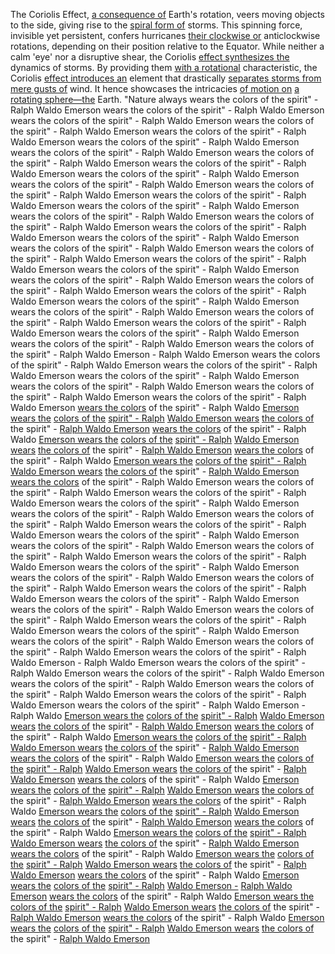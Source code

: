
The Coriolis Effect, [a consequence of](1/1/3/3/3/3/2/.Consequence) Earth's rotation, veers moving objects to the side, giving rise to the [spiral form of](1/2/3/1/1/2/1/_Curve-Spiral) storms. This spinning force, invisible yet persistent, confers hurricanes [their clockwise or](1/2/1/2/3/3/2/2/1/.Clockwise) anticlockwise rotations, depending on their position relative to the Equator. While neither a calm 'eye' nor a disruptive shear, the Coriolis [effect synthesizes the](1/1/3/3/3/3/3/.Effect) dynamics of storms. By providing them [with a rotational](1/2/1/3/1/2/2/2/3/.Rotation) characteristic, the Coriolis [effect introduces an](1/1/3/3/3/3/3/.Effect) element that drastically [separates storms from](1/3/2/3/3/2/.Wind%20Shear) [mere gusts of](1/3/2/3/3/2/.Wind%20Shear) wind. It hence showcases the intricacies [of motion on](1/3/1/1/1/1/1/1/1/2/.Movement) [a rotating sphere—the](1/2/1/1/1/1/1/3/.Spherical) Earth. "Nature always wears the colors of the spirit" - Ralph Waldo Emerson wears the colors of the spirit" - Ralph Waldo Emerson wears the colors of the spirit" - Ralph Waldo Emerson wears the colors of the spirit" - Ralph Waldo Emerson wears the colors of the spirit" - Ralph Waldo Emerson wears the colors of the spirit" - Ralph Waldo Emerson wears the colors of the spirit" - Ralph Waldo Emerson wears the colors of the spirit" - Ralph Waldo Emerson wears the colors of the spirit" - Ralph Waldo Emerson wears the colors of the spirit" - Ralph Waldo Emerson wears the colors of the spirit" - Ralph Waldo Emerson wears the colors of the spirit" - Ralph Waldo Emerson wears the colors of the spirit" - Ralph Waldo Emerson wears the colors of the spirit" - Ralph Waldo Emerson wears the colors of the spirit" - Ralph Waldo Emerson wears the colors of the spirit" - Ralph Waldo Emerson wears the colors of the spirit" - Ralph Waldo Emerson wears the colors of the spirit" - Ralph Waldo Emerson wears the colors of the spirit" - Ralph Waldo Emerson wears the colors of the spirit" - Ralph Waldo Emerson wears the colors of the spirit" - Ralph Waldo Emerson wears the colors of the spirit" - Ralph Waldo Emerson wears the colors of the spirit" - Ralph Waldo Emerson wears the colors of the spirit" - Ralph Waldo Emerson wears the colors of the spirit" - Ralph Waldo Emerson wears the colors of the spirit" - Ralph Waldo Emerson wears the colors of the spirit" - Ralph Waldo Emerson wears the colors of the spirit" - Ralph Waldo Emerson wears the colors of the spirit" - Ralph Waldo Emerson wears the colors of the spirit" - Ralph Waldo Emerson wears the colors of the spirit" - Ralph Waldo Emerson wears the colors of the spirit" - Ralph Waldo Emerson - Ralph Waldo Emerson wears the colors of the spirit" - Ralph Waldo Emerson wears the colors of the spirit" - Ralph Waldo Emerson wears the colors of the spirit" - Ralph Waldo Emerson wears the colors of the spirit" - Ralph Waldo Emerson wears the colors of the spirit" - Ralph Waldo Emerson wears the colors of the spirit" - Ralph Waldo Emerson [wears the colors](3/3/2/1/1/2/1/.Warm%20Colors) of the spirit" - Ralph Waldo [Emerson wears the](3/1/1/1/1/2/1/3/3/2/.Wool) [colors of the](2/1/3/1/1/1/.Color) [spirit" - Ralph](3/3/1/2/3/_Spirit-Nature) [Waldo Emerson wears](3/1/1/1/1/2/1/3/3/2/.Wool) [the colors of](2/1/3/1/1/1/.Color) the spirit" - [Ralph Waldo Emerson](3/3/1/3/2/1/2/.Sartre's%20Freedom) [wears the colors](3/3/2/1/1/2/1/.Warm%20Colors) of the spirit" - Ralph Waldo [Emerson wears the](3/1/1/1/1/2/1/3/3/2/.Wool) [colors of the](2/1/3/1/1/1/.Color) [spirit" - Ralph](3/3/1/2/3/_Spirit-Nature) [Waldo Emerson wears](3/1/1/1/1/2/1/3/3/2/.Wool) [the colors of](2/1/3/1/1/1/.Color) the spirit" - [Ralph Waldo Emerson](3/3/1/3/2/1/2/.Sartre's%20Freedom) [wears the colors](3/3/2/1/1/2/1/.Warm%20Colors) of the spirit" - Ralph Waldo [Emerson wears the](3/1/1/1/1/2/1/3/3/2/.Wool) [colors of the](2/1/3/1/1/1/.Color) [spirit" - Ralph](3/3/1/2/3/_Spirit-Nature) [Waldo Emerson wears](3/1/1/1/1/2/1/3/3/2/.Wool) [the colors of](2/1/3/1/1/1/.Color) the spirit" - [Ralph Waldo Emerson](3/3/1/3/2/1/2/.Sartre's%20Freedom) [wears the colors](3/3/2/1/1/2/1/.Warm%20Colors) of the spirit" - Ralph Waldo Emerson wears the colors of the spirit" - Ralph Waldo Emerson wears the colors of the spirit" - Ralph Waldo Emerson wears the colors of the spirit" - Ralph Waldo Emerson wears the colors of the spirit" - Ralph Waldo Emerson wears the colors of the spirit" - Ralph Waldo Emerson wears the colors of the spirit" - Ralph Waldo Emerson wears the colors of the spirit" - Ralph Waldo Emerson wears the colors of the spirit" - Ralph Waldo Emerson wears the colors of the spirit" - Ralph Waldo Emerson wears the colors of the spirit" - Ralph Waldo Emerson wears the colors of the spirit" - Ralph Waldo Emerson wears the colors of the spirit" - Ralph Waldo Emerson wears the colors of the spirit" - Ralph Waldo Emerson wears the colors of the spirit" - Ralph Waldo Emerson wears the colors of the spirit" - Ralph Waldo Emerson wears the colors of the spirit" - Ralph Waldo Emerson wears the colors of the spirit" - Ralph Waldo Emerson wears the colors of the spirit" - Ralph Waldo Emerson wears the colors of the spirit" - Ralph Waldo Emerson wears the colors of the spirit" - Ralph Waldo Emerson wears the colors of the spirit" - Ralph Waldo Emerson wears the colors of the spirit" - Ralph Waldo Emerson - Ralph Waldo Emerson wears the colors of the spirit" - Ralph Waldo Emerson wears the colors of the spirit" - Ralph Waldo Emerson wears the colors of the spirit" - Ralph Waldo Emerson wears the colors of the spirit" - Ralph Waldo Emerson wears the colors of the spirit" - Ralph Waldo Emerson wears the colors of the spirit" - Ralph Waldo Emerson - Ralph Waldo [Emerson wears the](3/1/1/1/1/2/1/3/3/2/.Wool) [colors of the](2/1/3/1/1/1/.Color) [spirit" - Ralph](3/3/1/2/3/_Spirit-Nature) [Waldo Emerson wears](3/1/1/1/1/2/1/3/3/2/.Wool) [the colors of](2/1/3/1/1/1/.Color) the spirit" - [Ralph Waldo Emerson](3/3/1/3/2/1/2/.Sartre's%20Freedom) [wears the colors](3/3/2/1/1/2/1/.Warm%20Colors) of the spirit" - Ralph Waldo [Emerson wears the](3/1/1/1/1/2/1/3/3/2/.Wool) [colors of the](2/1/3/1/1/1/.Color) [spirit" - Ralph](3/3/1/2/3/_Spirit-Nature) [Waldo Emerson wears](3/1/1/1/1/2/1/3/3/2/.Wool) [the colors of](2/1/3/1/1/1/.Color) the spirit" - [Ralph Waldo Emerson](3/3/1/3/2/1/2/.Sartre's%20Freedom) [wears the colors](3/3/2/1/1/2/1/.Warm%20Colors) of the spirit" - Ralph Waldo [Emerson wears the](3/1/1/1/1/2/1/3/3/2/.Wool) [colors of the](2/1/3/1/1/1/.Color) [spirit" - Ralph](3/3/1/2/3/_Spirit-Nature) [Waldo Emerson wears](3/1/1/1/1/2/1/3/3/2/.Wool) [the colors of](2/1/3/1/1/1/.Color) the spirit" - [Ralph Waldo Emerson](3/3/1/3/2/1/2/.Sartre's%20Freedom) [wears the colors](3/3/2/1/1/2/1/.Warm%20Colors) of the spirit" - Ralph Waldo [Emerson wears the](3/1/1/1/1/2/1/3/3/2/.Wool) [colors of the](2/1/3/1/1/1/.Color) [spirit" - Ralph](3/3/1/2/3/_Spirit-Nature) [Waldo Emerson wears](3/1/1/1/1/2/1/3/3/2/.Wool) [the colors of](2/1/3/1/1/1/.Color) the spirit" - [Ralph Waldo Emerson](3/3/1/3/2/1/2/.Sartre's%20Freedom) [wears the colors](3/3/2/1/1/2/1/.Warm%20Colors) of the spirit" - Ralph Waldo [Emerson wears the](3/1/1/1/1/2/1/3/3/2/.Wool) [colors of the](2/1/3/1/1/1/.Color) [spirit" - Ralph](3/3/1/2/3/_Spirit-Nature) [Waldo Emerson wears](3/1/1/1/1/2/1/3/3/2/.Wool) [the colors of](2/1/3/1/1/1/.Color) the spirit" - [Ralph Waldo Emerson](3/3/1/3/2/1/2/.Sartre's%20Freedom) [wears the colors](3/3/2/1/1/2/1/.Warm%20Colors) of the spirit" - Ralph Waldo [Emerson wears the](3/1/1/1/1/2/1/3/3/2/.Wool) [colors of the](2/1/3/1/1/1/.Color) [spirit" - Ralph](3/3/1/2/3/_Spirit-Nature) [Waldo Emerson wears](3/1/1/1/1/2/1/3/3/2/.Wool) [the colors of](2/1/3/1/1/1/.Color) the spirit" - [Ralph Waldo Emerson](3/3/1/3/2/1/2/.Sartre's%20Freedom) [wears the colors](3/3/2/1/1/2/1/.Warm%20Colors) of the spirit" - Ralph Waldo [Emerson wears the](3/1/1/1/1/2/1/3/3/2/.Wool) [colors of the](2/1/3/1/1/1/.Color) [spirit" - Ralph](3/3/1/2/3/_Spirit-Nature) [Waldo Emerson wears](3/1/1/1/1/2/1/3/3/2/.Wool) [the colors of](2/1/3/1/1/1/.Color) the spirit" - [Ralph Waldo Emerson](3/3/1/3/2/1/2/.Sartre's%20Freedom) [wears the colors](3/3/2/1/1/2/1/.Warm%20Colors) of the spirit" - Ralph Waldo [Emerson wears the](3/1/1/1/1/2/1/3/3/2/.Wool) [colors of the](2/1/3/1/1/1/.Color) [spirit" - Ralph](3/3/1/2/3/_Spirit-Nature) [Waldo Emerson -](3/3/1/3/2/1/2/.Sartre's%20Freedom) [Ralph Waldo Emerson](3/3/1/3/2/1/2/.Sartre's%20Freedom) [wears the colors](3/3/2/1/1/2/1/.Warm%20Colors) of the spirit" - Ralph Waldo [Emerson wears the](3/1/1/1/1/2/1/3/3/2/.Wool) [colors of the](2/1/3/1/1/1/.Color) [spirit" - Ralph](3/3/1/2/3/_Spirit-Nature) [Waldo Emerson wears](3/1/1/1/1/2/1/3/3/2/.Wool) [the colors of](2/1/3/1/1/1/.Color) the spirit" - [Ralph Waldo Emerson](3/3/1/3/2/1/2/.Sartre's%20Freedom) [wears the colors](3/3/2/1/1/2/1/.Warm%20Colors) of the spirit" - Ralph Waldo [Emerson wears the](3/1/1/1/1/2/1/3/3/2/.Wool) [colors of the](2/1/3/1/1/1/.Color) [spirit" - Ralph](3/3/1/2/3/_Spirit-Nature) [Waldo Emerson wears](3/1/1/1/1/2/1/3/3/2/.Wool) [the colors of](2/1/3/1/1/1/.Color) the spirit" - [Ralph Waldo Emerson](3/3/1/3/2/1/2/.Sartre's%20Freedom)

